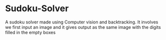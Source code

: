 # Sudoku-Solver
A sudoku solver made using Computer vision and backtracking. It involves we first input an image and it gives output as the same image with the digits filled in the empty boxes
